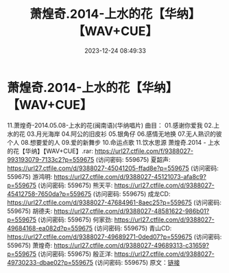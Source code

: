﻿---
title: 萧煌奇.2014-上水的花【华纳】【WAV+CUE】
date: 2023-12-24 08:49:33
categories: WAV车载音乐、镜像
tags: 华语中文
---
# 萧煌奇.2014-上水的花【华纳】【WAV+CUE】

11.萧煌奇-2014.05.08-上水的花(闽南语)(华纳唱片)
曲目：
01.感谢你爱我
02.上水的花
03.月光海岸
04.阿公的旧皮衫
05.银角仔
06.感情无地换
07.无人熟识的彼个人
08.想要爱的人
09.爱的新舞步
10.命运点歌
11.饮水思源
萧煌奇.2014 - 上水的花【华纳】【WAV+CUE】.rar: https://url27.ctfile.com/f/9388027-993193079-7133c2?p=559675
(访问密码: 559675)
夏韶声: https://url27.ctfile.com/d/9388027-45041205-ffad8e?p=559675
(访问密码: 559675)
游鸿明: https://url27.ctfile.com/d/9388027-45121073-afa8c9?p=559675
(访问密码: 559675)
熊天平: https://url27.ctfile.com/d/9388027-45412758-7650da?p=559675
(访问密码: 559675)
成龙CD: https://url27.ctfile.com/d/9388027-47684961-8aec25?p=559675
(访问密码: 559675)
胡德夫: https://url27.ctfile.com/d/9388027-48581622-986b01?p=559675
(访问密码: 559675)
何家劲: https://url27.ctfile.com/d/9388027-49684168-ea082d?p=559675
(访问密码: 559675)
青山CD: https://url27.ctfile.com/d/9388027-49689271-0ded07?p=559675
(访问密码: 559675)
萧煌奇: https://url27.ctfile.com/d/9388027-49689313-c31659?p=559675
(访问密码: 559675)
殷正洋: https://url27.ctfile.com/d/9388027-49730233-dbae02?p=559675
(访问密码: 559675)
原文：[链接](https://blog.sina.com.cn/s/blog_1647c7e76010313yx.html)